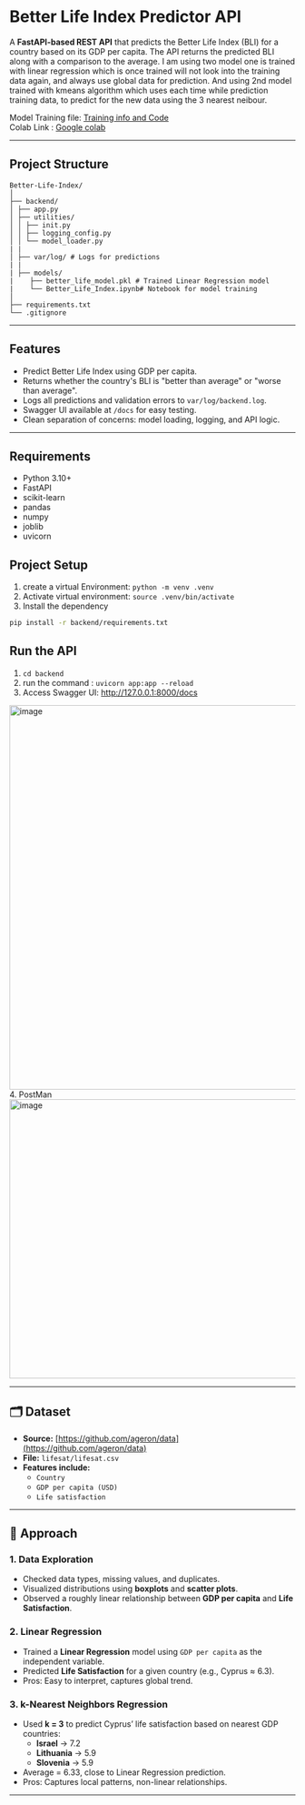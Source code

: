 # Better Life Index Predictor API

A **FastAPI-based REST API** that predicts the Better Life Index (BLI) for a country based on its GDP per capita. The API returns the predicted BLI along with a comparison to the average. I am using two model one is trained with linear regression which is once trained will not look into the training data again, and always use global data for prediction. And using 2nd model trained with kmeans algorithm which uses each time while prediction training data, to predict for the new data using the 3 nearest neibour.

Model Training file: [Training info and Code](https://github.com/Aditya-1998k/Better-Life-Index/blob/main/backend/models/Better_life_index.ipynb)  
Colab Link : [Google colab](https://github.com/Aditya-1998k/Better-Life-Index/blob/main/backend/models/Better_life_index.ipynb)

---

## Project Structure
```text
Better-Life-Index/
│
├── backend/
│ ├── app.py 
│ ├── utilities/
│ │ ├── init.py
│ │ ├── logging_config.py
│ │ └── model_loader.py
| |
│ ├── var/log/ # Logs for predictions
| |
| ├── models/
|    ├── better_life_model.pkl # Trained Linear Regression model
|    └── Better_Life_Index.ipynb# Notebook for model training
│
├── requirements.txt
└── .gitignore
```
---

## Features

- Predict Better Life Index using GDP per capita.
- Returns whether the country's BLI is "better than average" or "worse than average".
- Logs all predictions and validation errors to `var/log/backend.log`.
- Swagger UI available at `/docs` for easy testing.
- Clean separation of concerns: model loading, logging, and API logic.

---

## Requirements

- Python 3.10+
- FastAPI
- scikit-learn
- pandas
- numpy
- joblib
- uvicorn

## Project Setup
1. create a virtual Environment: `python -m venv .venv`
2. Activate virtual environment: `source .venv/bin/activate`
3. Install the dependency
```bash
pip install -r backend/requirements.txt
```

## Run the API
1. `cd backend`
2. run the command : `uvicorn app:app --reload`
3. Access Swagger UI: http://127.0.0.1:8000/docs
<img width="1326" height="676" alt="image" src="https://github.com/user-attachments/assets/b2261661-c308-4fce-ab65-4890e673cf6f" />
4. PostMan
<img width="940" height="491" alt="image" src="https://github.com/user-attachments/assets/67ecc21f-1028-4e97-918c-0be7f2d18662" />


---

## 🗂 Dataset

- **Source:** [https://github.com/ageron/data](https://github.com/ageron/data)  
- **File:** `lifesat/lifesat.csv`  
- **Features include:**
  - `Country`
  - `GDP per capita (USD)`
  - `Life satisfaction`

---

## 🧠 Approach

### 1. Data Exploration
- Checked data types, missing values, and duplicates.
- Visualized distributions using **boxplots** and **scatter plots**.
- Observed a roughly linear relationship between **GDP per capita** and **Life Satisfaction**.

### 2. Linear Regression
- Trained a **Linear Regression** model using `GDP per capita` as the independent variable.
- Predicted **Life Satisfaction** for a given country (e.g., Cyprus ≈ 6.3).
- Pros: Easy to interpret, captures global trend.  

### 3. k-Nearest Neighbors Regression
- Used **k = 3** to predict Cyprus’ life satisfaction based on nearest GDP countries:
  - **Israel** → 7.2  
  - **Lithuania** → 5.9  
  - **Slovenia** → 5.9  
- Average = 6.33, close to Linear Regression prediction.
- Pros: Captures local patterns, non-linear relationships.

---
